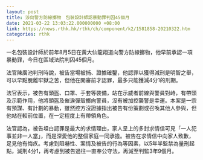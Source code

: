 ```yaml
---
layout: post
title: 涉向警方防線擲物　包裝設計師認暴動罪判囚45個月
date: 2021-03-22 13:03:22.000000000 +08:00
link: https://news.rthk.hk/rthk/ch/component/k2/1581858-20210322.htm
categories: rthk
---
```


一名包裝設計師於前年8月5日在黃大仙龍翔道向警方防線擲物，他早前承認一項暴動罪，今日在區域法院判囚45個月。

法官陳廣池判刑時說，被告當場被捕、證據確鑿，他認罪以獲得減刑是明智之舉，可以早點脫離牢獄之苦，但他在開審前才認罪，最多只能獲減4分1的刑期。

法官表示，被告有頭盔、口罩、手套等裝備，站在示威者前線與警員對峙，有帶頭及示範作用，他將頭盔及催淚彈殼擲向警員，沒有被加控襲警是幸運。本案是一宗有預謀、有計劃的暴動，雖然控方沒證據指出被告有份策劃或召喚其他人參與，但他站在較前位置，在一定程度上有帶領角色。

法官認為，被告坦白認罪是最大的求情理由，家人呈上的多封求情信可見「一人犯事並非一人當」，而是深愛他的整個家庭一同承擔。被告在求情信中向家人致歉，足見他有悔疚。考慮到阻嚇性、案情及被告的行為等因素，以5年半監禁為量刑起點，減刑4分1，再考慮到被告過往一直奉公守法，再減至判監3年9個月。
